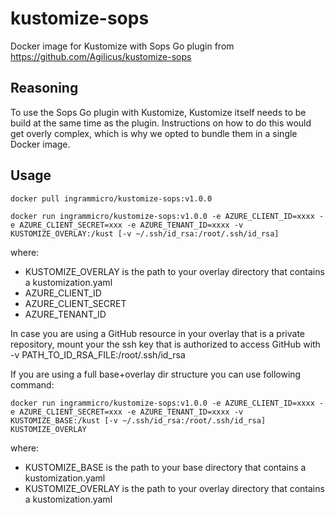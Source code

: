 # kustomize-sops
Docker image for Kustomize with Sops Go plugin from https://github.com/Agilicus/kustomize-sops

## Reasoning
To use the Sops Go plugin with Kustomize, Kustomize itself needs to be build at the same time as the plugin.
Instructions on how to do this would get overly complex, which is why we opted to bundle them in a single Docker image.

## Usage

`docker pull ingrammicro/kustomize-sops:v1.0.0`

```docker run ingrammicro/kustomize-sops:v1.0.0 -e AZURE_CLIENT_ID=xxxx -e AZURE_CLIENT_SECRET=xxx -e AZURE_TENANT_ID=xxxx -v KUSTOMIZE_OVERLAY:/kust [-v ~/.ssh/id_rsa:/root/.ssh/id_rsa]```

where:

* KUSTOMIZE_OVERLAY is the path to your overlay directory that contains a kustomization.yaml
* AZURE_CLIENT_ID
* AZURE_CLIENT_SECRET
* AZURE_TENANT_ID

In case you are using a GitHub resource in your overlay that is a private repository, mount your the ssh key that is authorized to access GitHub with -v PATH_TO_ID_RSA_FILE:/root/.ssh/id_rsa

If you are using a full base+overlay dir structure you can use following command:

```docker run ingrammicro/kustomize-sops:v1.0.0 -e AZURE_CLIENT_ID=xxxx -e AZURE_CLIENT_SECRET=xxx -e AZURE_TENANT_ID=xxxx -v KUSTOMIZE_BASE:/kust [-v ~/.ssh/id_rsa:/root/.ssh/id_rsa] KUSTOMIZE_OVERLAY```

where:
* KUSTOMIZE_BASE is the path to your base directory that contains a kustomization.yaml
* KUSTOMIZE_OVERLAY is the path to your overlay directory that contains a kustomization.yaml